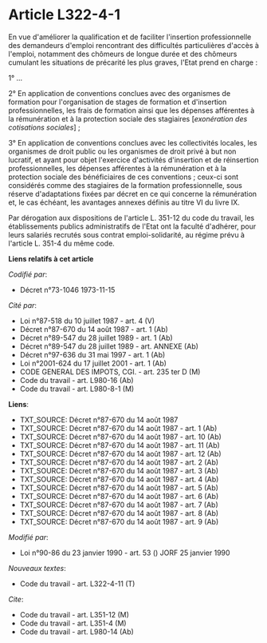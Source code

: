 # Article L322-4-1

En vue d'améliorer la qualification et de faciliter l'insertion professionnelle des demandeurs d'emploi rencontrant des
difficultés particulières d'accès à l'emploi, notamment des chômeurs de longue durée et des chômeurs cumulant les situations
de précarité les plus graves, l'Etat prend en charge :

1° ...

2° En application de conventions conclues avec des organismes de formation pour l'organisation de stages de formation et
d'insertion professionnelles, les frais de formation ainsi que les dépenses afférentes à la rémunération et à la protection
sociale des stagiaires [*exonération des cotisations sociales*] ;

3° En application de conventions conclues avec les collectivités locales, les organismes de droit public ou les organismes de
droit privé à but non lucratif, et ayant pour objet l'exercice d'activités d'insertion et de réinsertion professionnelles,
les dépenses afférentes à la rémunération et à la protection sociale des bénéficiaires de ces conventions ; ceux-ci sont
considérés comme des stagiaires de la formation professionnelle, sous réserve d'adaptations fixées par décret en ce qui
concerne la rémunération et, le cas échéant, les avantages annexes définis au titre VI du livre IX.

Par dérogation aux dispositions de l'article L. 351-12 du code du travail, les établissements publics administratifs de
l'Etat ont la faculté d'adhérer, pour leurs salariés recrutés sous contrat emploi-solidarité, au régime prévu à l'article L.
351-4 du même code.

**Liens relatifs à cet article**

_Codifié par_:

  - Décret n°73-1046 1973-11-15

_Cité par_:

  - Loi n°87-518 du 10 juillet 1987 - art. 4 (V)
  - Décret n°87-670 du 14 août 1987 - art. 1 (Ab)
  - Décret n°89-547 du 28 juillet 1989 - art. 1 (Ab)
  - Décret n°89-547 du 28 juillet 1989 - art. ANNEXE (Ab)
  - Décret n°97-636 du 31 mai 1997 - art. 1 (Ab)
  - Loi n°2001-624 du 17 juillet 2001 - art. 1 (Ab)
  - CODE GENERAL DES IMPOTS, CGI. - art. 235 ter D (M)
  - Code du travail - art. L980-16 (Ab)
  - Code du travail - art. L980-8-1 (M)

**Liens**:

  - TXT_SOURCE: Décret n°87-670 du 14 août 1987
  - TXT_SOURCE: Décret n°87-670 du 14 août 1987 - art. 1 (Ab)
  - TXT_SOURCE: Décret n°87-670 du 14 août 1987 - art. 10 (Ab)
  - TXT_SOURCE: Décret n°87-670 du 14 août 1987 - art. 11 (Ab)
  - TXT_SOURCE: Décret n°87-670 du 14 août 1987 - art. 12 (Ab)
  - TXT_SOURCE: Décret n°87-670 du 14 août 1987 - art. 2 (Ab)
  - TXT_SOURCE: Décret n°87-670 du 14 août 1987 - art. 3 (Ab)
  - TXT_SOURCE: Décret n°87-670 du 14 août 1987 - art. 4 (Ab)
  - TXT_SOURCE: Décret n°87-670 du 14 août 1987 - art. 5 (Ab)
  - TXT_SOURCE: Décret n°87-670 du 14 août 1987 - art. 6 (Ab)
  - TXT_SOURCE: Décret n°87-670 du 14 août 1987 - art. 7 (Ab)
  - TXT_SOURCE: Décret n°87-670 du 14 août 1987 - art. 8 (Ab)
  - TXT_SOURCE: Décret n°87-670 du 14 août 1987 - art. 9 (Ab)

_Modifié par_:

  - Loi n°90-86 du 23 janvier 1990 - art. 53 () JORF 25 janvier 1990

_Nouveaux textes_:

  - Code du travail - art. L322-4-11 (T)

_Cite_:

  - Code du travail - art. L351-12 (M)
  - Code du travail - art. L351-4 (M)
  - Code du travail - art. L980-14 (Ab)

